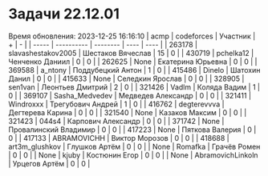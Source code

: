 # Задачи 22.12.01
Время обновления: 2023-12-25 16:16:10
| acmp  | codeforces | Участник | +    | -    |
| ----- | ---------- | -------- | ---- | ---- |
| 263178 | slavashestakov2005 | Шестаков Вячеслав | 15 | 0 |
| 430719 | pchelka12 | Ченченко Даниил | 0 | 0 |
| 262625 | None | Екатерина Юрьевна | 0 | 0 |
| 369588 | a_ntony | Поддубецкий Антон | 1 | 0 |
| 415486 | Dinelo | Шатохин Данил | 0 | 0 |
| 415633 | None | Селедкин Ярослав | 0 | 0 |
| 328905 | sen1van | Леонтьев Дмитрий | 2 | 0 |
| 321426 | Vadlm | Коляда Вадим | 1 | 0 |
| 369107 | Sasha_Medvedev | Медведев Александр | 0 | 0 |
| 321411 | Windroxxx | Трегубович Андрей | 1 | 0 |
| 416762 | degterevvva | Дегтерева Карина | 0 | 0 |
| 321540 | None | Казаков Максим | 0 | 0 |
| 321423 | 044s4 | Карпович Александр | 0 | 0 |
| 371742 | None | Провалинский Владимир | 0 | 0 |
| 417223 | None | Пяткова Валерия | 0 | 0 |
| 417133 | ABRAMOVICHH | Виктор Морозов | 0 | 0 |
| 418688 | art3m_glushkov | Глушков Артём | 0 | 0 |
| None | Romafka | Грачёв Ромен | 0 | 0 |
| None | kjuby | Костюнин Егор | 0 | 0 |
| None | AbramovichLinkoln | Урцегов Артём | 0 | 0 |
